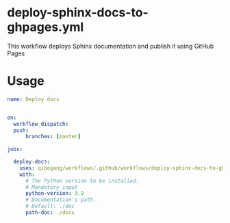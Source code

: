 # deploy-sphinx-docs-to-ghpages.yml

This workflow deploys Sphinx documentation and publish it using GitHub Pages 

Usage 
=====

```yaml
name: Deploy docs


on: 
  workflow_dispatch:
  push:
      branches: [master]
  
jobs:

  deploy-docs:
    uses: qibogang/workflows/.github/workflows/deploy-sphinx-docs-to-ghpages.yml@main
    with:
      # The Python version to be installed.
      # Mandatory input 
      python-version: 3.9
      # Documentation's path.
      # Default: ./doc 
      path-doc: ./docs
```